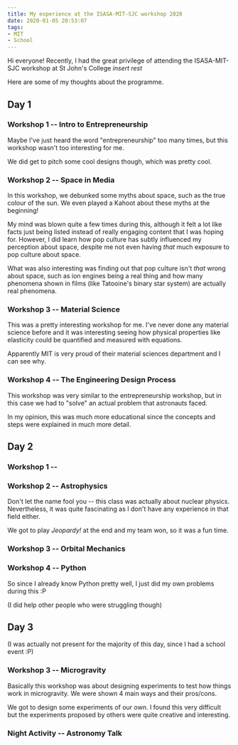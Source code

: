 ```yaml
---
title: My experience at the ISASA-MIT-SJC workshop 2020
date: 2020-01-05 20:53:07
tags:
- MIT
- School
---
```


Hi everyone! Recently, I had the great privilege of attending the ISASA-MIT-SJC workshop at St John's College *insert rest*

Here are some of my thoughts about the programme.

## Day 1

### Workshop 1 -- Intro to Entrepreneurship

Maybe I've just heard the word "entrepreneurship" too many times, but this workshop wasn't too interesting for me.

We did get to pitch some cool designs though, which was pretty cool.

### Workshop 2 -- Space in Media

In this workshop, we debunked some myths about space, such as the true colour of the sun. We even played a Kahoot about these myths at the beginning!

My mind was blown quite a few times during this, although it felt a lot like facts just being listed instead of really engaging content that I was hoping for. However, I did learn how pop culture has subtly influenced my perception about space, despite me not even having *that* much exposure to pop culture about space.

What was also interesting was finding out that pop culture isn't *that* wrong about space, such as ion engines being a real thing and how many phenomena shown in films (like Tatooine's binary star system) are actually real phenomena.

### Workshop 3 -- Material Science

This was a pretty interesting workshop for me. I've never done any material science before and it was interesting seeing how physical properties like elasticity could be quantified and measured with equations.

Apparently MIT is very proud of their material sciences department and I can see why.

### Workshop 4 -- The Engineering Design Process

This workshop was very similar to the entrepreneurship workshop, but in this case we had to "solve" an actual problem that astronauts faced.

In my opinion, this was much more educational since the concepts and steps were explained in much more detail.

## Day 2

### Workshop 1 -- 

### Workshop 2 -- Astrophysics

Don't let the name fool you -- this class was actually about nuclear physics. Nevertheless, it was quite fascinating as I don't have any experience in that field either.

We got to play *Jeopardy!* at the end and my team won, so it was a fun time.

### Workshop 3 -- Orbital Mechanics

### Workshop 4 -- Python

So since I already know Python pretty well, I just did my own problems during this :P

(I did help other people who were struggling though)

## Day 3

(I was actually not present for the majority of this day, since I had a school event :P)

### Workshop 3 -- Microgravity

Basically this workshop was about designing experiments to test how things work in microgravity. We were shown 4 main ways and their pros/cons.

We got to design some experiments of our own. I found this very difficult but the experiments proposed by others were quite creative and interesting.

### Night Activity -- Astronomy Talk


